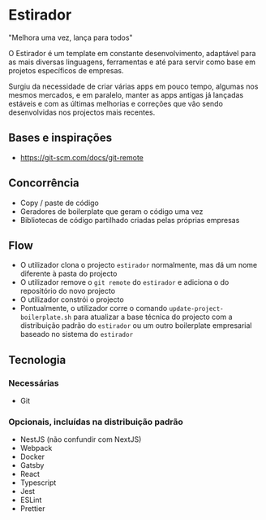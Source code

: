 # Estirador

"Melhora uma vez, lança para todos"

O Estirador é um template em constante desenvolvimento, adaptável para as mais diversas linguagens, ferramentas e até para servir como base em projetos específicos de empresas.

Surgiu da necessidade de criar várias apps em pouco tempo, algumas nos mesmos mercados, e em paralelo, manter as apps antigas já lançadas estáveis e com as últimas melhorias e correções que vão sendo desenvolvidas nos projectos mais recentes.

## Bases e inspirações

- <https://git-scm.com/docs/git-remote>

## Concorrência

- Copy / paste de código
- Geradores de boilerplate que geram o código uma vez
- Bibliotecas de código partilhado criadas pelas próprias empresas

## Flow

- O utilizador clona o projecto `estirador` normalmente, mas dá um nome diferente à pasta do projecto
- O utilizador remove o `git remote` do `estirador` e adiciona o do repositório do novo projecto
- O utilizador constrói o projecto
- Pontualmente, o utilizador corre o comando `update-project-boilerplate.sh` para atualizar a base técnica do projecto com a distribuição padrão do `estirador` ou um outro boilerplate empresarial baseado no sistema do `estirador`

## Tecnologia

### Necessárias
- Git

### Opcionais, incluídas na distribuição padrão
- NestJS (não confundir com NextJS)
- Webpack
- Docker
- Gatsby
- React
- Typescript
- Jest
- ESLint
- Prettier

